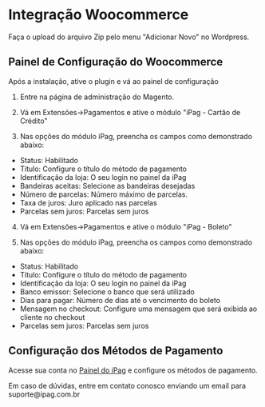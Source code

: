 # Integração Woocommerce

Faça o upload do arquivo Zip pelo menu "Adicionar Novo" no Wordpress.

## Painel de Configuração do Woocommerce

Após a instalação, ative o plugin e vá ao painel de configuração

1. Entre na página de administração do Magento.
2. Vá em Extensões->Pagamentos e ative o módulo "iPag - Cartão de Crédito"

3. Nas opções do módulo iPag, preencha os campos como demonstrado abaixo:
 * Status: Habilitado
 * Título: Configure o título do método de pagamento
 * Identificação da loja: O seu login no painel da iPag
 * Bandeiras aceitas: Selecione as bandeiras desejadas
 * Número de parcelas: Número máximo de parcelas.
 * Taxa de juros: Juro aplicado nas parcelas
 * Parcelas sem juros: Parcelas sem juros

4. Vá em Extensões->Pagamentos e ative o módulo "iPag - Boleto"

5. Nas opções do módulo iPag, preencha os campos como demonstrado abaixo:
 * Status: Habilitado
 * Título: Configure o título do método de pagamento
 * Identificação da loja: O seu login no painel da iPag
 * Banco emissor: Selecione o banco que será utilizado
 * Dias para pagar: Número de dias até o vencimento do boleto
 * Mensagem no checkout: Configure uma mensagem que será exibida ao cliente no checkout
 * Parcelas sem juros: Parcelas sem juros

## Configuração dos Métodos de Pagamento
Acesse sua conta no <a href="https://painel.ipag.com.br"> Painel do iPag</a> e configure os métodos de pagamento.
<aside class="notice">
    Em caso de dúvidas, entre em contato conosco enviando um email para suporte@ipag.com.br
</aside>
